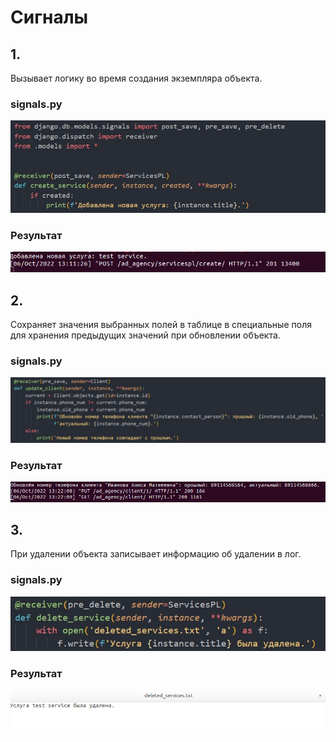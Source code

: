 # Cигналы

## 1.
Вызывает логику во время создания экземпляра объекта.
### signals.py
![code](22.jpg)
### Результат
![result](21.png)

## 2.
Сохраняет значения выбранных полей в таблице в 
специальные поля для хранения предыдущих значений 
при обновлении объекта.
### signals.py
![code](24.jpg)
### Результат
![result](23.png)

## 3.
При удалении объекта записывает информацию об удалении в лог.
### signals.py
![code](27.jpg)
### Результат
![result](25.png)

